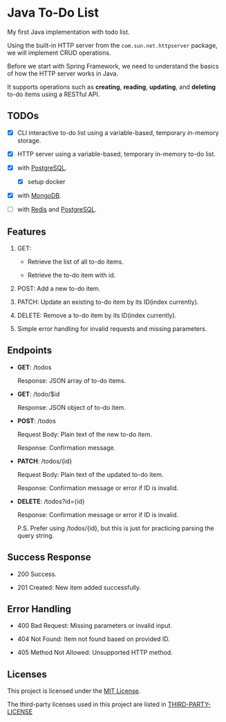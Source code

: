 # Java To-Do List

My first Java implementation with todo list.

Using the built-in HTTP server from the `com.sun.net.httpserver` package, we will implement CRUD operations.

Before we start with Spring Framework, we need to understand the basics of how the HTTP server works in Java.

It supports operations such as **creating**, **reading**, **updating**, and **deleting** to-do items using a RESTful API.

## TODOs

- [x] CLI interactive to-do list using a variable-based, temporary in-memory storage.

- [x] HTTP server using a variable-based, temporary in-memory to-do list.

- [x] with [PostgreSQL](https://www.postgresql.org).

  - [x] setup docker

- [x] with [MongoDB](https://www.mongodb.com).

- [ ] with [Redis](https://redis.io) and [PostgreSQL](https://www.postgresql.org).

## Features

1. GET:

   - Retrieve the list of all to-do items.

   - Retrieve the to-do item with id.

2. POST: Add a new to-do item.

3. PATCH: Update an existing to-do item by its ID(index currently).

4. DELETE: Remove a to-do item by its ID(index currently).

5. Simple error handling for invalid requests and missing parameters.

## Endpoints

- **GET**: /todos

  Response: JSON array of to-do items.

- **GET**: /todo/$id

  Response: JSON object of to-do item.

- **POST**: /todos

  Request Body: Plain text of the new to-do item.

  Response: Confirmation message.

- **PATCH**: /todos/{id}

  Request Body: Plain text of the updated to-do item.

  Response: Confirmation message or error if ID is invalid.

- **DELETE**: /todos?id={id}

  Response: Confirmation message or error if ID is invalid.

  P.S. Prefer using /todos/{id},
  but this is just for practicing parsing the query string.

## Success Response

- 200 Success.

- 201 Created: New item added successfully.

## Error Handling

- 400 Bad Request: Missing parameters or invalid input.

- 404 Not Found: Item not found based on provided ID.

- 405 Method Not Allowed: Unsupported HTTP method.

## Licenses

This project is licensed under the [MIT License](LICENSE).

The third-party licenses used in this project are listed in [THIRD-PARTY-LICENSE](THIRD-PARTY-LICENSE)

